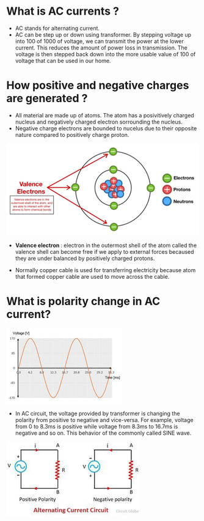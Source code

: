 # What is AC currents ? #
- AC stands for alternating current.
- AC can be step up or down using transformer. By stepping voltage up into 100 of 1000 of voltage, we can transmit the power at the lower current. This reduces the amount of power loss in transmission. The voltage is then stepped back down into the more usable value of 100 of voltage that can be used in our home.

# How positive and negative charges are generated ? #
- All material are made up of atoms. The atom has a posivitively charged nucleus and negatively charged electron sorrounding the nucleus. 
- Negative charge electrons are bounded to nucelus due to their opposite nature compared to positively charge proton.
<img src="img/img2.jpeg"/>

- <b> Valence electron </b>: electron in the outermost shell of the atom called the valence shell can become free if we apply to external forces becaused they are under balanced by positively charged protons.

- Normally copper cable is used for transferring electricity because atom that formed copper cable are used to move across the cable.

# What is polarity change in AC current? #
<img src="img/img1.png"/>

- In AC circuit, the voltage provided by transformer is changing the polarity from positive to negative and vice-versa. For example, voltage from 0 to 8.3ms is positive while voltage from 8.3ms to 16.7ms is negative and so on. This behavior of the commonly called SINE wave.

<img src="img/img3.jpeg"/>








